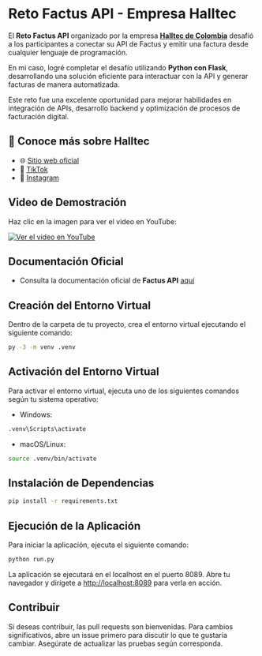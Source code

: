 # Reto Factus API - Empresa Halltec  

El **Reto Factus API** organizado por la empresa **[Halltec de Colombia](https://halltec.co)** desafió a los participantes a conectar su API de Factus y emitir una factura desde cualquier lenguaje de programación.  

En mi caso, logré completar el desafío utilizando **Python con Flask**, desarrollando una solución eficiente para interactuar con la API y generar facturas de manera automatizada.  

Este reto fue una excelente oportunidad para mejorar habilidades en integración de APIs, desarrollo backend y optimización de procesos de facturación digital.  

## 📢 Conoce más sobre Halltec  
- 🌐 [Sitio web oficial](https://halltec.co)  
- 📱 [TikTok](https://www.tiktok.com/@halltec.co?lang=en)  
- 📸 [Instagram](https://www.instagram.com/halltec/)  

## Video de Demostración

Haz clic en la imagen para ver el video en YouTube:

[![Ver el video en YouTube](https://img.youtube.com/vi/SaOCldiwD3E/maxresdefault.jpg)](https://www.youtube.com/watch?v=SaOCldiwD3E)

## Documentación Oficial

- Consulta la documentación oficial de **Factus API** [aquí](https://developers.factus.com.co)

## Creación del Entorno Virtual

Dentro de la carpeta de tu proyecto, crea el entorno virtual ejecutando el siguiente comando:

```bash
py -3 -m venv .venv
```
## Activación del Entorno Virtual

Para activar el entorno virtual, ejecuta uno de los siguientes comandos según tu sistema operativo:

* Windows:
```bash
.venv\Scripts\activate
```
* macOS/Linux:
```bash
source .venv/bin/activate
```

## Instalación de Dependencias

```bash
pip install -r requirements.txt
```

## Ejecución de la Aplicación

Para iniciar la aplicación, ejecuta el siguiente comando:
```bash
python run.py
```
La aplicación se ejecutará en el localhost en el puerto 8089. Abre tu navegador y dirígete a [http://localhost:8089](http://localhost:8089)  para verla en acción.

## Contribuir
Si deseas contribuir, las pull requests son bienvenidas. Para cambios significativos, abre un issue primero para discutir lo que te gustaría cambiar. Asegúrate de actualizar las pruebas según corresponda.

